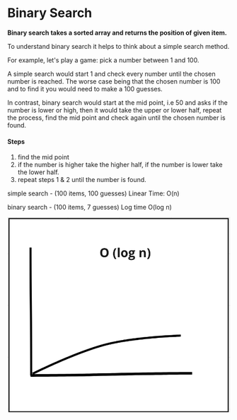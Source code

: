 # Binary Search

**Binary search takes a sorted array and returns the position of given item.** 

To understand binary search it helps to think about a simple search method.

For example, let's play a game: pick a number between 1 and 100.

A simple search would start 1 and check every number until  the chosen number is reached. The worse case being that the chosen number is 100 and to find it you would need to make a 100 guesses.

In contrast, binary search would start at the mid point, i.e 50 and asks if the number is lower or high, then it would take the upper or lower half, repeat the process, find the mid point and check again until the chosen number is found.   

#### Steps
1. find the mid point 
2. if the number is higher take the higher half, if the number is lower take the lower half.
3. repeat steps 1 & 2 until the number is found.

simple search - (100 items, 100 guesses) Linear Time: O(n)

binary search -  (100 items, 7 guesses) Log time O(log n)

![](../../assets/O-log-n.png)